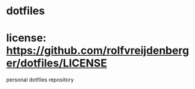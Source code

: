 # dotfiles
# license: https://github.com/rolfvreijdenberger/dotfiles/LICENSE
personal dotfiles repository
